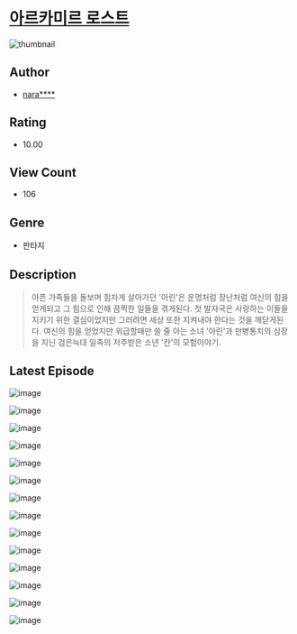 # [아르카미르 로스트](https://comic.naver.com/challenge/list?titleId=810163)
![thumbnail](https://image-comic.pstatic.net/user_contents_data/challenge_comic/2023/05/23/251881/upload_3976788654938076517_480x623.jpeg)

## Author
- [nara****](https://comic.naver.com/artistTitle?id=251881)

## Rating
- 10.00

## View Count
- 106

## Genre
- 판타지

## Description
> 아픈 가족들을 돌보며 힘차게 살아가던 '아린'은 운명처럼 장난처럼 여신의 힘을 얻게되고 그 힘으로 인해 끔찍한 일들을 겪게된다. 첫 발자국은 사랑하는 이들을 지키기 위한 결심이었지만 그러려면 세상 또한 지켜내야 한다는 것을 깨닫게된다. 여신의 힘을 얻었지만 위급할때만 쓸 줄 아는 소녀 '아린'과 만병통치의 심장을 지닌 검은늑대 일족의 저주받은 소년 '칸'의 모험이야기.


## Latest Episode
![image](https://image-comic.pstatic.net/user_contents_data/challenge_comic/2023/05/23/251881/upload_3473737002651902817.jpeg)

![image](https://image-comic.pstatic.net/user_contents_data/challenge_comic/2023/05/23/251881/upload_7220784647707637561.jpeg)

![image](https://image-comic.pstatic.net/user_contents_data/challenge_comic/2023/05/23/251881/upload_7077514787243111481.jpeg)

![image](https://image-comic.pstatic.net/user_contents_data/challenge_comic/2023/05/23/251881/upload_7378357682030339636.jpeg)

![image](https://image-comic.pstatic.net/user_contents_data/challenge_comic/2023/05/23/251881/upload_3978756759307183409.jpeg)

![image](https://image-comic.pstatic.net/user_contents_data/challenge_comic/2023/05/23/251881/upload_7233398065504269925.jpeg)

![image](https://image-comic.pstatic.net/user_contents_data/challenge_comic/2023/05/23/251881/upload_3546639923599991093.jpeg)

![image](https://image-comic.pstatic.net/user_contents_data/challenge_comic/2023/05/23/251881/upload_3833801764112642662.jpeg)

![image](https://image-comic.pstatic.net/user_contents_data/challenge_comic/2023/05/23/251881/upload_3919650313471340598.jpeg)

![image](https://image-comic.pstatic.net/user_contents_data/challenge_comic/2023/05/23/251881/upload_4063431279308267825.jpeg)

![image](https://image-comic.pstatic.net/user_contents_data/challenge_comic/2023/05/23/251881/upload_3546693799649633889.jpeg)

![image](https://image-comic.pstatic.net/user_contents_data/challenge_comic/2023/05/23/251881/upload_3835151963603362406.jpeg)

![image](https://image-comic.pstatic.net/user_contents_data/challenge_comic/2023/05/23/251881/upload_7005130664004958520.jpeg)

![image](https://image-comic.pstatic.net/user_contents_data/challenge_comic/2023/05/23/251881/upload_7005122945965188145.jpeg)
